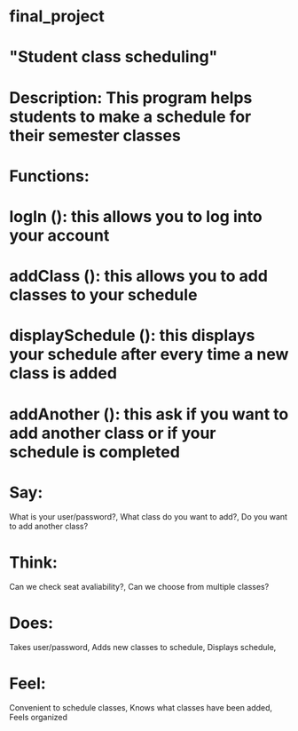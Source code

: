 # final_project
# "Student class scheduling"

# Description: This program helps students to make a schedule for their semester classes

# Functions:
# logIn (): this allows you to log into your account
# addClass (): this allows you to add classes to your schedule
# displaySchedule (): this displays your schedule after every time a new class is added
# addAnother (): this ask if you want to add another class or if your schedule is completed

# Say:
What is your user/password?, 
What class do you want to add?, 
Do you want to add another class?

# Think:
Can we check seat avaliability?, 
Can we choose from multiple classes?

# Does:
Takes user/password, 
Adds new classes to schedule, 
Displays schedule, 

# Feel:
Convenient to schedule classes, 
Knows what classes have been added, 
Feels organized
